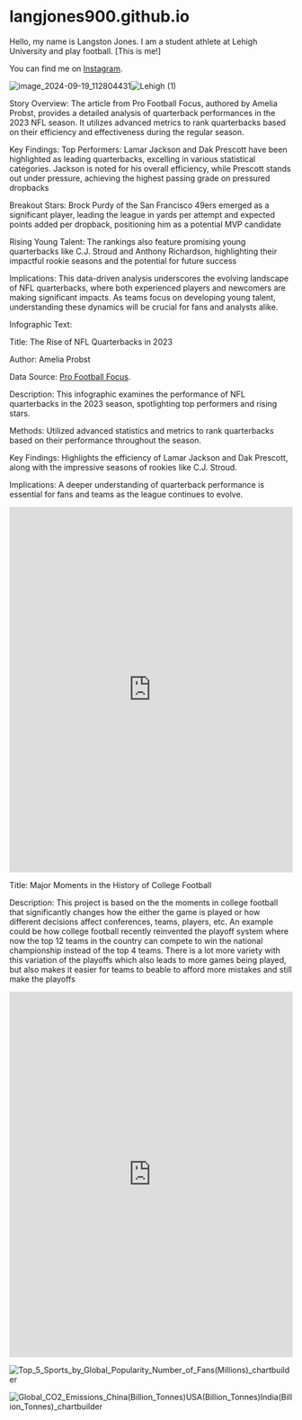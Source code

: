 # langjones900.github.io

Hello, my name is Langston Jones. I am a student athlete at Lehigh University and play football.
[This is me!]

You can find me on [Instagram](https://www.instagram.com/big_lang18/).

![image_2024-09-19_112804431](https://github.com/user-attachments/assets/73591cf3-6670-422a-b7f6-3472b428c272)![Lehigh (1)](https://github.com/user-attachments/assets/94d4b4a4-f18d-45f9-a5db-1b74b59dbf49)

Story Overview:
The article from Pro Football Focus, authored by Amelia Probst, provides a detailed analysis of quarterback performances in the 2023 NFL season. It utilizes advanced metrics to rank quarterbacks based on their efficiency and effectiveness during the regular season.

Key Findings:
Top Performers: Lamar Jackson and Dak Prescott have been highlighted as leading quarterbacks, excelling in various statistical categories. Jackson is noted for his overall efficiency, while Prescott stands out under pressure, achieving the highest passing grade on pressured dropbacks

Breakout Stars: Brock Purdy of the San Francisco 49ers emerged as a significant player, leading the league in yards per attempt and expected points added per dropback, positioning him as a potential MVP candidate​

Rising Young Talent: The rankings also feature promising young quarterbacks like C.J. Stroud and Anthony Richardson, highlighting their impactful rookie seasons and the potential for future success​

Implications:
This data-driven analysis underscores the evolving landscape of NFL quarterbacks, where both experienced players and newcomers are making significant impacts. As teams focus on developing young talent, understanding these dynamics will be crucial for fans and analysts alike.

Infographic Text:

Title: The Rise of NFL Quarterbacks in 2023

Author: Amelia Probst

Data Source: [Pro Football Focus](https://www.pff.com/news/nfl-final-2023-analytical-quarterback-rankings-lamar-jackson-dak-prescott-lead-the-way).

Description: This infographic examines the performance of NFL quarterbacks in the 2023 season, spotlighting top performers and rising stars.

Methods: Utilized advanced statistics and metrics to rank quarterbacks based on their performance throughout the season.

Key Findings: Highlights the efficiency of Lamar Jackson and Dak Prescott, along with the impressive seasons of rookies like C.J. Stroud.

Implications: A deeper understanding of quarterback performance is essential for fans and teams as the league continues to evolve.

<iframe src='https://cdn.knightlab.com/libs/timeline3/latest/embed/index.html?source=1U0iOjlwSORJXES3O15-V4bmPhgyF8JBP3DOH2igzN4k&font=Default&lang=en&initial_zoom=2&height=650' width='100%' height='650' webkitallowfullscreen mozallowfullscreen allowfullscreen frameborder='0'></iframe> 



Title: Major Moments in the History of College Football

Description: This project is based on the the moments in college football that significantly changes how the either the game is played or how different decisions affect conferences, teams, players, etc. An example could be how college football recently reinvented the playoff system where now the top 12 teams in the country can compete to win the national championship instead of the top 4 teams. There is a lot more variety with this variation of the playoffs which also leads to more games being played, but also makes it easier for teams to beable to afford more mistakes and still make the playoffs

<iframe src='https://cdn.knightlab.com/libs/timeline3/latest/embed/index.html?source=1kM8ofw5O9iCk0cVz9MzWneKTlys0lZ-vGW9olH7NeaM&font=Default&lang=en&initial_zoom=2&height=650' width='100%' height='650' webkitallowfullscreen mozallowfullscreen allowfullscreen frameborder='0'></iframe> 



![Top_5_Sports_by_Global_Popularity_Number_of_Fans(Millions)_chartbuilder](https://github.com/user-attachments/assets/a932b457-56b6-460a-acec-fa553f9a9e7d)


![_Global_CO2_Emissions_China_(Billion_Tonnes)_USA_(Billion_Tonnes)_India_(Billion_Tonnes)_chartbuilder](https://github.com/user-attachments/assets/4ce0d688-822e-4e78-b25f-fe8f66cbe5fb)
